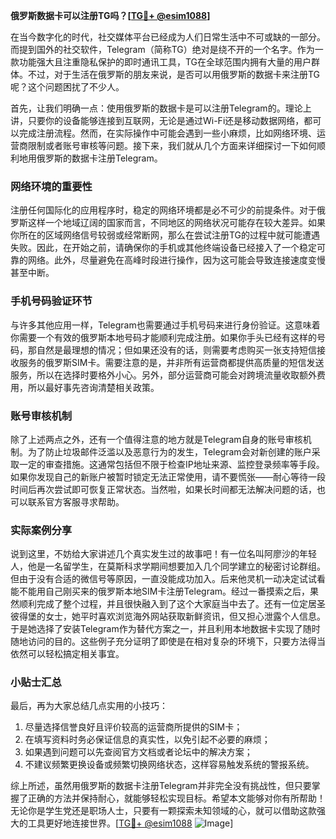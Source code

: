 **俄罗斯数据卡可以注册TG吗？[[TG💪+ @esim1088](https://t.me/s/esim1088)]**

在当今数字化的时代，社交媒体平台已经成为人们日常生活中不可或缺的一部分。而提到国外的社交软件，Telegram（简称TG）绝对是绕不开的一个名字。作为一款功能强大且注重隐私保护的即时通讯工具，TG在全球范围内拥有大量的用户群体。不过，对于生活在俄罗斯的朋友来说，是否可以用俄罗斯的数据卡来注册TG呢？这个问题困扰了不少人。

首先，让我们明确一点：使用俄罗斯的数据卡是可以注册Telegram的。理论上讲，只要你的设备能够连接到互联网，无论是通过Wi-Fi还是移动数据网络，都可以完成注册流程。然而，在实际操作中可能会遇到一些小麻烦，比如网络环境、运营商限制或者账号审核等问题。接下来，我们就从几个方面来详细探讨一下如何顺利地用俄罗斯的数据卡注册Telegram。

### 网络环境的重要性

注册任何国际化的应用程序时，稳定的网络环境都是必不可少的前提条件。对于俄罗斯这样一个地域辽阔的国家而言，不同地区的网络状况可能存在较大差异。如果你所在的区域网络信号较弱或经常断网，那么在尝试注册TG的过程中就可能遭遇失败。因此，在开始之前，请确保你的手机或其他终端设备已经接入了一个稳定可靠的网络。此外，尽量避免在高峰时段进行操作，因为这可能会导致连接速度变慢甚至中断。

### 手机号码验证环节

与许多其他应用一样，Telegram也需要通过手机号码来进行身份验证。这意味着你需要一个有效的俄罗斯本地号码才能顺利完成注册。如果你手头已经有这样的号码，那自然是最理想的情况；但如果还没有的话，则需要考虑购买一张支持短信接收服务的俄罗斯SIM卡。需要注意的是，并非所有运营商都提供高质量的短信发送服务，所以在选择时要格外小心。另外，部分运营商可能会对跨境流量收取额外费用，所以最好事先咨询清楚相关政策。

### 账号审核机制

除了上述两点之外，还有一个值得注意的地方就是Telegram自身的账号审核机制。为了防止垃圾邮件泛滥以及恶意行为的发生，Telegram会对新创建的账户采取一定的审查措施。这通常包括但不限于检查IP地址来源、监控登录频率等手段。如果你发现自己的新账户被暂时锁定无法正常使用，请不要慌张——耐心等待一段时间后再次尝试即可恢复正常状态。当然啦，如果长时间都无法解决问题的话，也可以联系官方客服寻求帮助。

### 实际案例分享

说到这里，不妨给大家讲述几个真实发生过的故事吧！有一位名叫阿廖沙的年轻人，他是一名留学生，在莫斯科求学期间想要加入几个同学建立的秘密讨论群组。但由于没有合适的微信号等原因，一直没能成功加入。后来他灵机一动决定试试看能不能用自己刚买来的俄罗斯本地SIM卡注册Telegram。经过一番摸索之后，果然顺利完成了整个过程，并且很快融入到了这个大家庭当中去了。还有一位定居圣彼得堡的女士，她平时喜欢浏览海外网站获取新鲜资讯，但又担心泄露个人信息。于是她选择了安装Telegram作为替代方案之一，并且利用本地数据卡实现了随时随地访问的目的。这些例子充分证明了即使是在相对复杂的环境下，只要方法得当依然可以轻松搞定相关事宜。

### 小贴士汇总

最后，再为大家总结几点实用的小技巧：
1. 尽量选择信誉良好且评价较高的运营商所提供的SIM卡；
2. 在填写资料时务必保证信息的真实性，以免引起不必要的麻烦；
3. 如果遇到问题可以先查阅官方文档或者论坛中的解决方案；
4. 不建议频繁更换设备或频繁切换网络状态，这样容易触发系统的警报系统。

综上所述，虽然用俄罗斯的数据卡注册Telegram并非完全没有挑战性，但只要掌握了正确的方法并保持耐心，就能够轻松实现目标。希望本文能够对你有所帮助！无论你是学生党还是职场人士，只要有一颗探索未知领域的心，就可以借助这款强大的工具更好地连接世界。[[TG💪+ @esim1088](https://t.me/s/esim1088) ![Image](https://i.postimg.cc/4NQfJmqS/Snipaste-2025-05-13-00-14-12.png)]